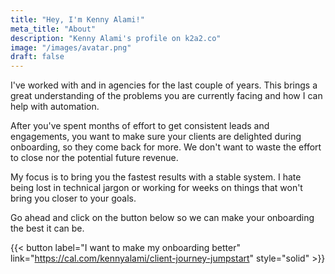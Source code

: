 ```yaml
---
title: "Hey, I'm Kenny Alami!"
meta_title: "About"
description: "Kenny Alami's profile on k2a2.co"
image: "/images/avatar.png"
draft: false
---
```


I've worked with and in agencies for the last couple of years. This brings a great understanding of the problems you are currently facing and how I can help with automation.

After you've spent months of effort to get consistent leads and engagements, you want to make sure your clients are delighted during onboarding, so they come back for more. We don't want to waste the effort to close nor the potential future revenue. 

My focus is to bring you the fastest results with a stable system. I hate being lost in technical jargon or working for weeks on things that won't bring you closer to your goals.

Go ahead and click on the button below so we can make your onboarding the best it can be.

{{< button label="I want to make my onboarding better" link="https://cal.com/kennyalami/client-journey-jumpstart" style="solid" >}}